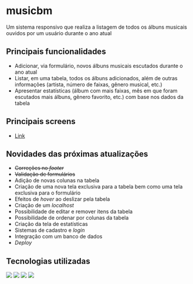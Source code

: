 # musicbm
Um sistema responsivo que realiza a listagem de todos os álbuns musicais ouvidos por um usuário durante o ano atual

## Principais funcionalidades
- Adicionar, via formulário, novos álbuns musicais escutados durante o ano atual
- Listar, em uma tabela, todos os álbuns adicionados, além de outras informações (artista, número de faixas, gênero musical, etc.)
- Apresentar estatísticas (álbum com mais faixas, mês em que foram escutados mais álbuns, gênero favorito, etc.) com base nos dados da tabela

## Principais screens
- [Link](https://github.com/humbertobarbosa/musicbm/tree/main/screens)

## Novidades das próximas atualizações
- ~~Correções no _footer_~~
- ~~Validação de formulários~~
- Adição de novas colunas na tabela
- Criação de uma nova tela exclusiva para a tabela bem como uma tela exclusiva para o formulário
- Efeitos de _hover_ ao deslizar pela tabela
- Criação de um _localhost_
- Possibilidade de editar e remover itens da tabela
- Possibilidade de ordenar por colunas da tabela
- Criação da tela de estatísticas
- Sistemas de cadastro e _login_
- Integração com um banco de dados
- _Deploy_

## Tecnologias utilizadas
![](https://img.shields.io/badge/HTML5-E34F26?style=for-the-badge&logo=html5&logoColor=white)
![](https://img.shields.io/badge/CSS-239120?&style=for-the-badge&logo=css3&logoColor=white)
![](https://img.shields.io/badge/Bootstrap-563D7C?style=for-the-badge&logo=bootstrap&logoColor=white)
![](https://img.shields.io/badge/JavaScript-F7DF1E?style=for-the-badge&logo=javascript&logoColor=black)
